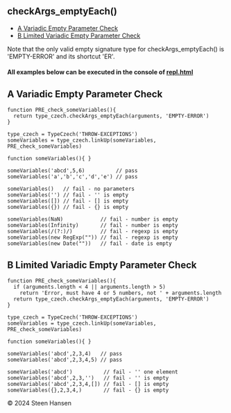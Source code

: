 
## checkArgs_emptyEach()

  -  [A Variadic Empty Parameter Check](#a)  
  -  [B Limited Variadic Empty Parameter Check](#b)  

Note that the only valid empty signature type for checkArgs_emptyEach() is 'EMPTY-ERROR' and its shortcut 'ER'.
#### All examples below can be executed in the console of [repl.html](../../test-collection/repl.html)

## A Variadic Empty Parameter Check<a id="a"></a>
  
```
function PRE_check_someVariables(){
  return type_czech.checkArgs_emptyEach(arguments, 'EMPTY-ERROR')
}

type_czech = TypeCzech('THROW-EXCEPTIONS')
someVariables = type_czech.linkUp(someVariables, PRE_check_someVariables) 

function someVariables(){ }

someVariables('abcd',5,6)          // pass
someVariables('a','b','c','d','e') // pass

someVariables()   // fail - no parameters
someVariables('') // fail - '' is empty
someVariables([]) // fail - [] is empty
someVariables({}) // fail - {} is empty

someVariables(NaN)            // fail - number is empty
someVariables(Infinity)       // fail - number is empty
someVariables(/(?:)/)         // fail - regexp is empty
someVariables(new RegExp("")) // fail - regexp is empty
someVariables(new Date(""))   // fail - date is empty

```

## B Limited Variadic Empty Parameter  Check<a id="b"></a>
  
```
function PRE_check_someVariables(){
  if (arguments.length < 4 || arguments.length > 5) 
    return 'Error, must have 4 or 5 numbers, not ' + arguments.length
  return type_czech.checkArgs_emptyEach(arguments, 'EMPTY-ERROR')
}

type_czech = TypeCzech('THROW-EXCEPTIONS')
someVariables = type_czech.linkUp(someVariables, PRE_check_someVariables) 

function someVariables(){ }

someVariables('abcd',2,3,4)   // pass
someVariables('abcd',2,3,4,5) // pass

someVariables('abcd')          // fail - '' one element  
someVariables('abcd',2,3,'')   // fail - '' is empty   
someVariables('abcd',2,3,4,[]) // fail - [] is empty   
someVariables({},2,3,4,)       // fail - {} is empty

```







 &copy; 2024 Steen Hansen



